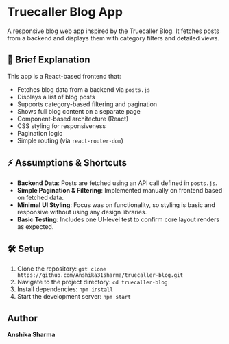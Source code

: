# Truecaller Blog App

A responsive blog web app inspired by the Truecaller Blog. It fetches posts from a backend and displays them with category filters and detailed views.

## 📝 Brief Explanation

This app is a React-based frontend that:

- Fetches blog data from a backend via `posts.js`
- Displays a list of blog posts
- Supports category-based filtering and pagination
- Shows full blog content on a separate page
- Component-based architecture (React)
- CSS styling for responsiveness
- Pagination logic
- Simple routing (via `react-router-dom`)

## ⚡ Assumptions & Shortcuts

- **Backend Data**: Posts are fetched using an API call defined in `posts.js`.
- **Simple Pagination & Filtering**: Implemented manually on frontend based on fetched data.
- **Minimal UI Styling**: Focus was on functionality, so styling is basic and responsive without using any design libraries.
- **Basic Testing**: Includes one UI-level test to confirm core layout renders as expected.

## 🛠️ Setup


1. Clone the repository: `git clone https://github.com/Anshika31sharma/truecaller-blog.git`
2. Navigate to the project directory: `cd truecaller-blog`
3. Install dependencies: `npm install`
4. Start the development server: `npm start`

## Author

**Anshika Sharma**
